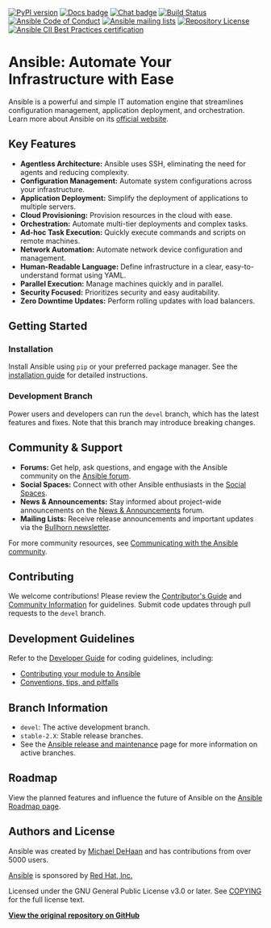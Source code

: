 [![PyPI version](https://img.shields.io/pypi/v/ansible-core.svg)](https://pypi.org/project/ansible-core)
[![Docs badge](https://img.shields.io/badge/docs-latest-brightgreen.svg)](https://docs.ansible.com/ansible/latest/)
[![Chat badge](https://img.shields.io/badge/chat-IRC-brightgreen.svg)](https://docs.ansible.com/ansible/devel/community/communication.html)
[![Build Status](https://dev.azure.com/ansible/ansible/_apis/build/status/CI?branchName=devel)](https://dev.azure.com/ansible/ansible/_build/latest?definitionId=20&branchName=devel)
[![Ansible Code of Conduct](https://img.shields.io/badge/code%20of%20conduct-Ansible-silver.svg)](https://docs.ansible.com/ansible/devel/community/code_of_conduct.html)
[![Ansible mailing lists](https://img.shields.io/badge/mailing%20lists-Ansible-orange.svg)](https://docs.ansible.com/ansible/devel/community/communication.html#mailing-list-information)
[![Repository License](https://img.shields.io/badge/license-GPL%20v3.0-brightgreen.svg)](COPYING)
[![Ansible CII Best Practices certification](https://bestpractices.coreinfrastructure.org/projects/2372/badge)](https://bestpractices.coreinfrastructure.org/projects/2372)

# Ansible: Automate Your Infrastructure with Ease

Ansible is a powerful and simple IT automation engine that streamlines configuration management, application deployment, and orchestration.  Learn more about Ansible on its [official website](https://ansible.com/).

## Key Features

*   **Agentless Architecture:** Ansible uses SSH, eliminating the need for agents and reducing complexity.
*   **Configuration Management:** Automate system configurations across your infrastructure.
*   **Application Deployment:** Simplify the deployment of applications to multiple servers.
*   **Cloud Provisioning:** Provision resources in the cloud with ease.
*   **Orchestration:** Automate multi-tier deployments and complex tasks.
*   **Ad-hoc Task Execution:** Quickly execute commands and scripts on remote machines.
*   **Network Automation:** Automate network device configuration and management.
*   **Human-Readable Language:** Define infrastructure in a clear, easy-to-understand format using YAML.
*   **Parallel Execution:** Manage machines quickly and in parallel.
*   **Security Focused:** Prioritizes security and easy auditability.
*   **Zero Downtime Updates:** Perform rolling updates with load balancers.

## Getting Started

### Installation

Install Ansible using `pip` or your preferred package manager. See the [installation guide](https://docs.ansible.com/ansible/latest/installation_guide/intro_installation.html) for detailed instructions.

### Development Branch

Power users and developers can run the `devel` branch, which has the latest features and fixes. Note that this branch may introduce breaking changes.

## Community & Support

*   **Forums:** Get help, ask questions, and engage with the Ansible community on the [Ansible forum](https://forum.ansible.com/c/help/6).
*   **Social Spaces:** Connect with other Ansible enthusiasts in the [Social Spaces](https://forum.ansible.com/c/chat/4).
*   **News & Announcements:** Stay informed about project-wide announcements on the [News & Announcements](https://forum.ansible.com/c/news/5) forum.
*   **Mailing Lists:** Receive release announcements and important updates via the [Bullhorn newsletter](https://docs.ansible.com/ansible/devel/community/communication.html#the-bullhorn).

For more community resources, see [Communicating with the Ansible community](https://docs.ansible.com/ansible/devel/community/communication.html).

## Contributing

We welcome contributions!  Please review the [Contributor's Guide](./.github/CONTRIBUTING.md) and [Community Information](https://docs.ansible.com/ansible/devel/community) for guidelines.  Submit code updates through pull requests to the `devel` branch.

## Development Guidelines

Refer to the [Developer Guide](https://docs.ansible.com/ansible/devel/dev_guide/) for coding guidelines, including:

*   [Contributing your module to Ansible](https://docs.ansible.com/ansible/devel/dev_guide/developing_modules_checklist.html)
*   [Conventions, tips, and pitfalls](https://docs.ansible.com/ansible/devel/dev_guide/developing_modules_best_practices.html)

## Branch Information

*   `devel`: The active development branch.
*   `stable-2.X`: Stable release branches.
*   See the [Ansible release and maintenance](https://docs.ansible.com/ansible/devel/reference_appendices/release_and_maintenance.html) page for more information on active branches.

## Roadmap

View the planned features and influence the future of Ansible on the [Ansible Roadmap page](https://docs.ansible.com/ansible/devel/roadmap/).

## Authors and License

Ansible was created by [Michael DeHaan](https://github.com/mpdehaan) and has contributions from over 5000 users.

[Ansible](https://www.ansible.com) is sponsored by [Red Hat, Inc.](https://www.redhat.com)

Licensed under the GNU General Public License v3.0 or later.  See [COPYING](COPYING) for the full license text.

[**View the original repository on GitHub**](https://github.com/ansible/ansible)
